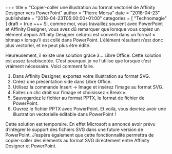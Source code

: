 +++
title       = "Copier-coller une illustration au format vectoriel de Affinity Designer vers PowerPoint"
author      = "Pierre Morsa"
date        = "2018-04-23"
publishdate = "2018-04-23T05:00:00+01:00" 
categories  = [ "Technomagie" ]
draft       = true
+++
Si, comme moi, vous travaillez souvent avec PowerPoint et Affinity Designer, vous avez dû remarquer que lorsque vous copiez un élément depuis Affinity Designer celui-ci est converti dans un format « bitmap » lorsqu’il est collé dans PowerPoint. L’élément résultant n’est donc plus vectoriel, et ne peut plus être édité.

Heureusement, il existe une solution grâce à... Libre Office. Cette solution est assez tarabiscotée. C’est pourquoi je ne l’utilise que lorsque c’est vraiment nécessaire. Voici comment faire.

1. Dans Affinity Designer, exportez votre illustration au format SVG.
2. Créez une présentation vide dans Libre Office.
3. Utilisez la commande Insert → Image et insérez l’image au format SVG.
4. Faites un clic droit sur l’image et choisissez « Break ».
5. Sauvegardez le fichier au format PPTX, le format de fichier de PowerPoint.
6. Ouvrez le fichier PPTX avec PowerPoint. Et voilà, vous devriez avoir une illustration vectorielle éditable dans PowerPoint !

Cette solution est temporaire. En effet Microsoft a annoncé avoir prévu d’intégrer le support des fichiers SVG dans une future version de PowerPoint. J’espère également que cette fonctionnalité permettra de copier-coller des éléments au format SVG directement entre Affinity Designer et PowerPoint.
